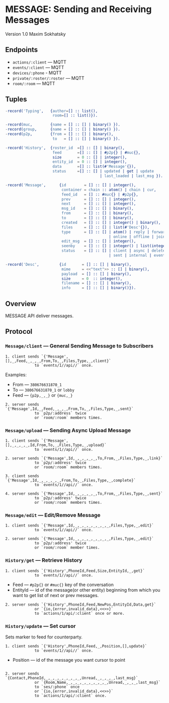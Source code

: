 MESSAGE: Sending and Receiving Messages
=======================================

Version 1.0 Maxim Sokhatsky

Endpoints
--------

* `actions/:client` — MQTT
* `events/:client` — MQTT
* `devices/:phone` - MQTT
* `private/:roster/:roster` — MQTT
* `room/:room` — MQTT


Tuples
------

```erlang
-record('Typing',   {author=[] :: list(),
                     room=[] :: list()}).
```

```erlang
-record(muc,        {name = [] :: [] | binary() }).
-record(group,      {name = [] :: [] | binary() }).
-record(p2p,        {from = [] :: [] | binary(),
                     to   = [] :: [] | binary() }).

```

```erlang
-record('History',  {roster_id  =[] :: [] | binary(),
                     feed       =[] :: [] | #p2p{} | #muc{},
                     size       = 0 :: [] | integer(),
                     entity_id  = 0 :: [] | integer(),
                     data       =[] :: list(#'Message'{}),
                     status     =[] :: [] | updated | get | update
                                          | last_loaded | last_msg }).
```

```erlang
-record('Message',      {id        = [] :: [] | integer(),
                         container = chain :: atom() | chain | cur,
                         feed_id   = [] :: #muc{} | #p2p{},
                         prev      = [] :: [] | integer(),
                         next      = [] :: [] | integer(),
                         msg_id    = [] :: [] | binary(),
                         from      = [] :: [] | binary(),
                         to        = [] :: [] | binary(),
                         created   = [] :: [] | integer() | binary(),
                         files     = [] :: [] | list(#'Desc'{}),
                         type      = [] :: [] | atom() | reply | forward | sched
                                              | online | offline | join | leave,
                         edit_msg  = [] :: [] | integer(),
                         seenby    = [] :: [] | integer() | list(integer()),
                         status    = [] :: [] | client | async | deleted
                                              | sent | internal | event | edit | muc }).
```

```erlang
-record('Desc',         {id       = [] :: [] | binary(),
                         mime     = <<"text">> :: [] | binary(),
                         payload  = [] :: [] | binary(),
                         size     = 0  :: integer(),
                         filename = [] :: [] | binary(),
                         info     = [] :: [] | binary()}).
```

Overview
--------

MESSAGE API deliver messages.

Protocol
--------

### `Message/client` — General Sending Message to Subscribers

```
1. client sends `{'Message',[],_,Feed,_,_,_,From,To,_,Files,Type,_,client}`
             to `events/1//api//` once.
```

Examples:

* From — `380676631870_1`
* To — `380676631870_1` or `lobby`
* Feed — `{p2p,_,_}` or `{muc,_}`

```
2. server sends `{'Message',Id,_,Feed,_,_,_,From,To,_,Files,Type,_,sent}`
             to `p2p/:address` twice
             or `room/:room` members times.
```

### `Message/upload` — Sending Async Upload Message

```
1. client sends `{'Message',[],_,_,_,_,Id,From,To,_,Files,Type,_,upload}`
             to `events/1//api//` once.
```

```
2. server sends `{'Message',Id,_,_,_,_,_,To,From,_,Files,Type,_,link}`
             to `p2p/:address' twice
             or `room/:room` members times.
```

```
3. client sends `{'Message',Id,_,_,_,_,_,From,To,_,Files,Type,_,complete}`
             to `events/1//api//` once.
```

```
4. server sends `{'Message',Id,_,_,_,_,_,To,From,_,Files,Type,_,sent}`
             to `p2p/:address' twice
             or `room/:room` members times.
```

### `Message/edit` — Edit/Remove Message

```
1. client sends `{'Message',Id,_,_,_,_,_,_,_,_,Files,Type,_,edit}`
             to `events/1//api//` once.
```

```
2. server sends `{'Message',Id,_,_,_,_,_,_,_,_,Files,Type,_,edit}`
             to `p2p/:address' twice
             or `room/:room` member times.
```

### `History/get` — Retrieve History

```
1. client sends `{'History',PhoneId,Feed,Size,EntityId,_,get}`
             to `events/1//api//` once.
```

* Feed     — `#p2p{}` or `#muc{}` key of the conversation
* EntityId — id of the message(or other entity) beginning from which you want to get list of next or prev messages.

```
2. server sends `{'History',PhoneId,Feed,NewPos,EntityId,Data,get}`	     
             or `{io,{error,invalid_data},<<>>}`	    
             to `actions/1/api/:client` once or more.
```

### `History/update` — Set cursor

Sets marker to feed for counterparty.

```
1. client sends `{'History',PhoneId,Feed,_,Position,[],update}`
             to `events/1//api//` once.
```


* Position — id of the message you want cursor to point

```

2. server sends `{Contact,PhoneId,_,_,_,_,_,_,_,_,Unread,_,_,_,_,last_msg}` 
             or `{Room,Name,_,_,_,_,_,_,_,_,_,Unread,_,_,_,last_msg}` 
             to `ses/:phone` once 
             or `{io,{error,invalid_data},<<>>}`
             to `actions/1/api/:client` once.
```
